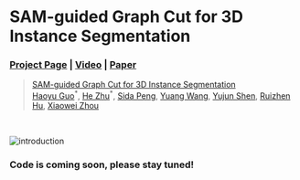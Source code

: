 # SAM-guided Graph Cut for 3D Instance Segmentation
### [Project Page](https://zju3dv.github.io/sam_graph) | [Video](https://www.youtube.com/watch?v=daWiQiFPpZ0) | [Paper](https://ghy0324.github.io/project_page_assets/sam_graph/paper.pdf)

> [SAM-guided Graph Cut for 3D Instance Segmentation](https://arxiv.org/abs/xxxx.xxxxx)  
> [Haoyu Guo](https://github.com/ghy0324)<sup>\*</sup>, [He Zhu](https://github.com/Ada4321)<sup>\*</sup>, [Sida Peng](https://pengsida.net), [Yuang Wang](https://github.com/angshine), [Yujun Shen](https://shenyujun.github.io/), [Ruizhen Hu](https://csse.szu.edu.cn/staff/ruizhenhu/), [Xiaowei Zhou](https://xzhou.me)
<br/>

![introduction](./assets/introduction.png)

### Code is coming soon, please stay tuned!